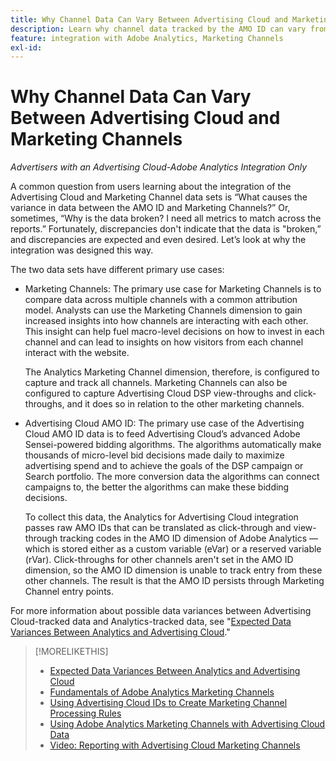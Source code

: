```yaml
---
title: Why Channel Data Can Vary Between Advertising Cloud and Marketing Channels
description: Learn why channel data tracked by the AMO ID can vary from channel data tracked by Analytics Marketing Channels.
feature: integration with Adobe Analytics, Marketing Channels
exl-id: 
---
```

# Why Channel Data Can Vary Between Advertising Cloud and Marketing Channels

*Advertisers with an Advertising Cloud-Adobe Analytics Integration Only*

A common question from users learning about the integration of the Advertising Cloud and Marketing Channel data sets is “What causes the variance in data between the AMO ID and Marketing Channels?” Or, sometimes, “Why is the data broken? I need all metrics to match across the reports.” Fortunately, discrepancies don't indicate that the data is "broken,” and discrepancies are expected and even desired. Let’s look at why the integration was designed this way.

The two data sets have different primary use cases:

* Marketing Channels: The primary use case for Marketing Channels is to compare data across multiple channels with a common attribution model. Analysts can use the Marketing Channels dimension to gain increased insights into how channels are interacting with each other. This insight can help fuel macro-level decisions on how to invest in each channel and can lead to insights on how visitors from each channel interact with the website.

     The Analytics Marketing Channel dimension, therefore, is configured to capture and track all channels. Marketing Channels can also be configured to capture Advertising Cloud DSP view-throughs and click-throughs, and it does so in relation to the other marketing channels.

* Advertising Cloud AMO ID: The primary use case of the Advertising Cloud AMO ID data is to feed Advertising Cloud’s advanced Adobe Sensei-powered bidding algorithms. The algorithms automatically make thousands of micro-level bid decisions made daily to maximize advertising spend and to achieve the goals of the DSP campaign or Search portfolio. The more conversion data the algorithms can connect campaigns to, the better the algorithms can make these bidding decisions.

     To collect this data, the Analytics for Advertising Cloud integration passes raw AMO IDs that can be translated as click-through and view-through tracking codes in the AMO ID dimension of Adobe Analytics &mdash; which is stored either as a custom variable (eVar) or a reserved variable (rVar). Click-throughs for other channels aren't set in the AMO ID dimension, so the AMO ID dimension is unable to track entry from these other channels. The result is that the AMO ID persists through Marketing Channel entry points.

For more information about possible data variances between Advertising Cloud-tracked data and Analytics-tracked data, see "[Expected Data Variances Between Analytics and Advertising Cloud](../data-variances.md)."

>[!MORELIKETHIS]
>
>* [Expected Data Variances Between Analytics and Advertising Cloud](/help/integrations/analytics/data-variances.md)
>* [Fundamentals of Adobe Analytics Marketing Channels](mc-overview.md)
>* [Using Advertising Cloud IDs to Create Marketing Channel Processing Rules](mc-ids.md)
>* [Using Adobe Analytics Marketing Channels with Advertising Cloud Data](mc-ac-data.md)
>* [Video: Reporting with Advertising Cloud Marketing Channels](https://experienceleague.adobe.com/docs/advertising-cloud-learn/tutorials/analytics/analytics-reporting-a4adc.html)
